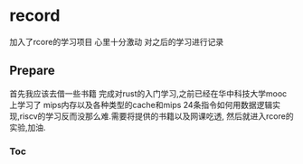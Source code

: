 # record
加入了rcore的学习项目 心里十分激动  对之后的学习进行记录

## Prepare

首先我应该去借一些书籍 完成对rust的入门学习,之前已经在华中科技大学mooc上学习了 mips内存以及各种类型的cache和mips 24条指令如何用数据逻辑实现,riscv的学习反而没那么难.需要将提供的书籍以及网课吃透,
然后就进入rcore的实验,加油.

### Toc




